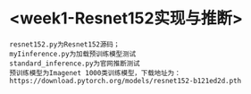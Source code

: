 <week1-Resnet152实现与推断>
=====
    resnet152.py为Resnet152源码；
    myIinference.py为加载预训练模型测试
    standard_inference.py为官网推断测试
    预训练模型为Imagenet 1000类训练模型，下载地址为：https://download.pytorch.org/models/resnet152-b121ed2d.pth
